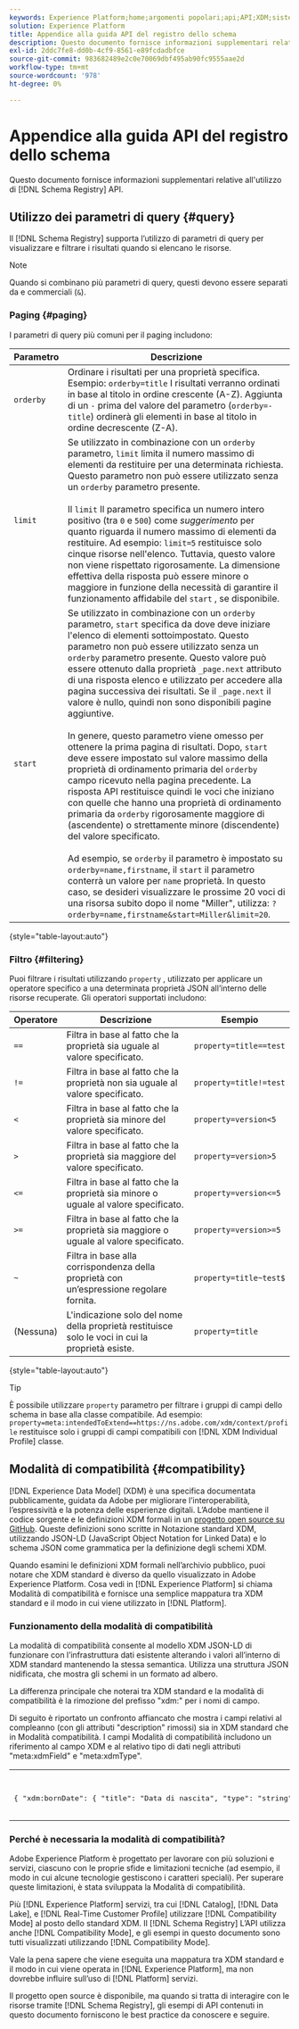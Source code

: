 ```yaml
---
keywords: Experience Platform;home;argomenti popolari;api;API;XDM;sistema XDM;Experience data model;Experience data model;Experience Data Model;modello dati;modello dati;modello dati;modello dati;modello dati;registro schema;registro schema;compatibilità;compatibilità;modalità compatibilità;modalità compatibilità;modalità compatibilità;tipo di campo;tipi di campo;
solution: Experience Platform
title: Appendice alla guida API del registro dello schema
description: Questo documento fornisce informazioni supplementari relative all’utilizzo dell’API Schema Registry.
exl-id: 2ddc7fe8-dd0b-4cf9-8561-e89fcdadbfce
source-git-commit: 983682489e2c0e70069dbf495ab90fc9555aae2d
workflow-type: tm+mt
source-wordcount: '978'
ht-degree: 0%

---
```


# Appendice alla guida API del registro dello schema

Questo documento fornisce informazioni supplementari relative all&#39;utilizzo di [!DNL Schema Registry] API.

## Utilizzo dei parametri di query {#query}

Il [!DNL Schema Registry] supporta l’utilizzo di parametri di query per visualizzare e filtrare i risultati quando si elencano le risorse.

>[!NOTE]
>
>Quando si combinano più parametri di query, questi devono essere separati da e commerciali (`&`).

### Paging {#paging}

I parametri di query più comuni per il paging includono:

| Parametro | Descrizione |
| --- | --- |
| `orderby` | Ordinare i risultati per una proprietà specifica. Esempio: `orderby=title` I risultati verranno ordinati in base al titolo in ordine crescente (A-Z). Aggiunta di un `-` prima del valore del parametro (`orderby=-title`) ordinerà gli elementi in base al titolo in ordine decrescente (Z-A). |
| `limit` | Se utilizzato in combinazione con un `orderby` parametro, `limit` limita il numero massimo di elementi da restituire per una determinata richiesta. Questo parametro non può essere utilizzato senza un `orderby` parametro presente.<br><br>Il `limit` Il parametro specifica un numero intero positivo (tra `0` e `500`) come *suggerimento* per quanto riguarda il numero massimo di elementi da restituire. Ad esempio: `limit=5` restituisce solo cinque risorse nell&#39;elenco. Tuttavia, questo valore non viene rispettato rigorosamente. La dimensione effettiva della risposta può essere minore o maggiore in funzione della necessità di garantire il funzionamento affidabile del `start` , se disponibile. |
| `start` | Se utilizzato in combinazione con un `orderby` parametro, `start` specifica da dove deve iniziare l&#39;elenco di elementi sottoimpostato. Questo parametro non può essere utilizzato senza un `orderby` parametro presente. Questo valore può essere ottenuto dalla proprietà `_page.next` attributo di una risposta elenco e utilizzato per accedere alla pagina successiva dei risultati. Se il `_page.next` il valore è nullo, quindi non sono disponibili pagine aggiuntive.<br><br>In genere, questo parametro viene omesso per ottenere la prima pagina di risultati. Dopo, `start` deve essere impostato sul valore massimo della proprietà di ordinamento primaria del `orderby` campo ricevuto nella pagina precedente. La risposta API restituisce quindi le voci che iniziano con quelle che hanno una proprietà di ordinamento primaria da `orderby` rigorosamente maggiore di (ascendente) o strettamente minore (discendente) del valore specificato.<br><br>Ad esempio, se `orderby` il parametro è impostato su `orderby=name,firstname`, il `start` il parametro conterrà un valore per `name` proprietà. In questo caso, se desideri visualizzare le prossime 20 voci di una risorsa subito dopo il nome &quot;Miller&quot;, utilizza: `?orderby=name,firstname&start=Miller&limit=20`. |

{style="table-layout:auto"}

### Filtro {#filtering}

Puoi filtrare i risultati utilizzando `property` , utilizzato per applicare un operatore specifico a una determinata proprietà JSON all’interno delle risorse recuperate. Gli operatori supportati includono:

| Operatore | Descrizione | Esempio |
| --- | --- | --- |
| `==` | Filtra in base al fatto che la proprietà sia uguale al valore specificato. | `property=title==test` |
| `!=` | Filtra in base al fatto che la proprietà non sia uguale al valore specificato. | `property=title!=test` |
| `<` | Filtra in base al fatto che la proprietà sia minore del valore specificato. | `property=version<5` |
| `>` | Filtra in base al fatto che la proprietà sia maggiore del valore specificato. | `property=version>5` |
| `<=` | Filtra in base al fatto che la proprietà sia minore o uguale al valore specificato. | `property=version<=5` |
| `>=` | Filtra in base al fatto che la proprietà sia maggiore o uguale al valore specificato. | `property=version>=5` |
| `~` | Filtra in base alla corrispondenza della proprietà con un’espressione regolare fornita. | `property=title~test$` |
| (Nessuna) | L&#39;indicazione solo del nome della proprietà restituisce solo le voci in cui la proprietà esiste. | `property=title` |

{style="table-layout:auto"}

>[!TIP]
>
>È possibile utilizzare `property` parametro per filtrare i gruppi di campi dello schema in base alla classe compatibile. Ad esempio: `property=meta:intendedToExtend==https://ns.adobe.com/xdm/context/profile` restituisce solo i gruppi di campi compatibili con [!DNL XDM Individual Profile] classe.

## Modalità di compatibilità {#compatibility}

[!DNL Experience Data Model] (XDM) è una specifica documentata pubblicamente, guidata da Adobe per migliorare l’interoperabilità, l’espressività e la potenza delle esperienze digitali. L’Adobe mantiene il codice sorgente e le definizioni XDM formali in un [progetto open source su GitHub](https://github.com/adobe/xdm/). Queste definizioni sono scritte in Notazione standard XDM, utilizzando JSON-LD (JavaScript Object Notation for Linked Data) e lo schema JSON come grammatica per la definizione degli schemi XDM.

Quando esamini le definizioni XDM formali nell’archivio pubblico, puoi notare che XDM standard è diverso da quello visualizzato in Adobe Experience Platform. Cosa vedi in [!DNL Experience Platform] si chiama Modalità di compatibilità e fornisce una semplice mappatura tra XDM standard e il modo in cui viene utilizzato in [!DNL Platform].

### Funzionamento della modalità di compatibilità

La modalità di compatibilità consente al modello XDM JSON-LD di funzionare con l’infrastruttura dati esistente alterando i valori all’interno di XDM standard mantenendo la stessa semantica. Utilizza una struttura JSON nidificata, che mostra gli schemi in un formato ad albero.

La differenza principale che noterai tra XDM standard e la modalità di compatibilità è la rimozione del prefisso &quot;xdm:&quot; per i nomi di campo.

Di seguito è riportato un confronto affiancato che mostra i campi relativi al compleanno (con gli attributi &quot;description&quot; rimossi) sia in XDM standard che in Modalità compatibilità. I campi Modalità di compatibilità includono un riferimento al campo XDM e al relativo tipo di dati negli attributi &quot;meta:xdmField&quot; e &quot;meta:xdmType&quot;.

<table style="table-layout:auto">
  <th>XDM standard</th>
  <th>Modalità di compatibilità</th>
  <tr>
  <td>
  <pre class=" language-json">
{ "xdm:bornDate": { "title": "Data di nascita", "type": "string", "format": "date" }, "xdm:bornDayAndMonth": { "title": "Data di nascita", "type": "string", "pattern": "[0-1][0-9]-[0-9][0-9]" }, "xdm:bornYear": { "title": "Anno di nascita", "type": "integer", "minimum": 1, "maximum": 32767 }
  </pre>
  </td>
  <td>
  <pre class=" language-json">
{ "bornDate": { "title": "Birth Date", "type": "string", "format": "date", "meta:xdmField": "xdm:bornDate", "meta:xdmType": "date" }, "bornDayAndMonth": { "title": "Birth Date", "type": "string", "pattern": "[0-1][0-9]-[0-9][0-9]", "meta:xdmField": "xdm:bornDayAndMonth"", "meta:xdmType": "string" }, "bornYear": { "title": "Nascita anno", "type": "integer", "minimum": 1, "maximum": 32767, "meta:xdmField": "xdm:bornYear", "meta:xdmType": "short" }
      </pre>
  </td>
  </tr>
</table>

### Perché è necessaria la modalità di compatibilità?

Adobe Experience Platform è progettato per lavorare con più soluzioni e servizi, ciascuno con le proprie sfide e limitazioni tecniche (ad esempio, il modo in cui alcune tecnologie gestiscono i caratteri speciali). Per superare queste limitazioni, è stata sviluppata la Modalità di compatibilità.

Più [!DNL Experience Platform] servizi, tra cui [!DNL Catalog], [!DNL Data Lake], e [!DNL Real-Time Customer Profile] utilizzare [!DNL Compatibility Mode] al posto dello standard XDM. Il [!DNL Schema Registry] L’API utilizza anche [!DNL Compatibility Mode], e gli esempi in questo documento sono tutti visualizzati utilizzando [!DNL Compatibility Mode].

Vale la pena sapere che viene eseguita una mappatura tra XDM standard e il modo in cui viene operata in [!DNL Experience Platform], ma non dovrebbe influire sull’uso di [!DNL Platform] servizi.

Il progetto open source è disponibile, ma quando si tratta di interagire con le risorse tramite [!DNL Schema Registry], gli esempi di API contenuti in questo documento forniscono le best practice da conoscere e seguire.

